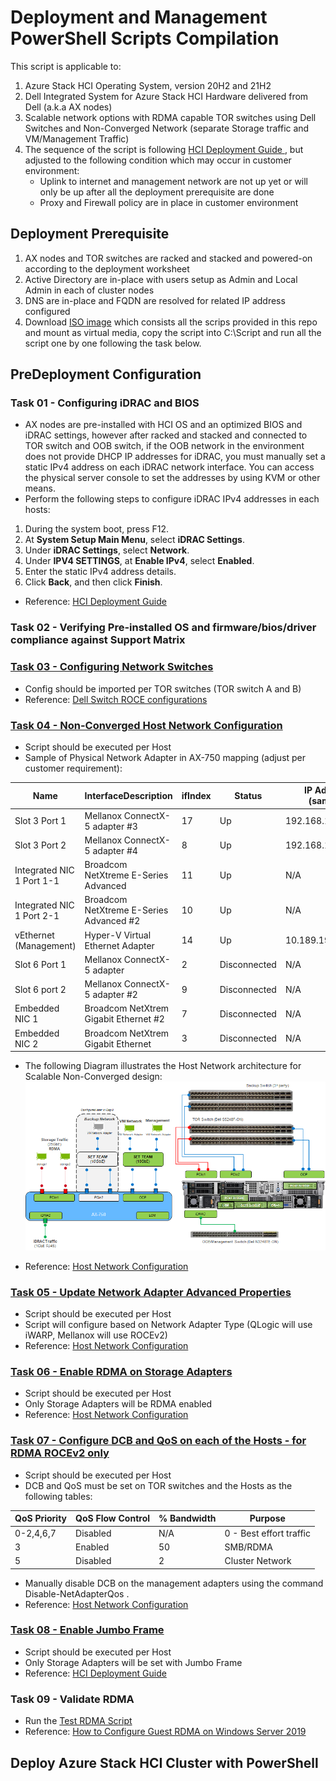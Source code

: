# Deployment and Management PowerShell Scripts Compilation

This script is applicable to:
1. Azure Stack HCI Operating System, version 20H2 and 21H2
2. Dell Integrated System for Azure Stack HCI Hardware delivered from Dell (a.k.a AX nodes)
3. Scalable network options with RDMA capable TOR switches using Dell Switches and Non-Converged Network (separate Storage traffic and VM/Management Traffic)
4. The sequence of the script is following [ HCI Deployment Guide ](https://infohub.delltechnologies.com/t/hci-deployment-guide-microsoft-hci-solutions-from-dell-technologies-1/), but adjusted to the following condition which may occur in customer environment:
    * Uplink to internet and management network are not up yet or will only be up after all the deployment prerequisite are done
    * Proxy and Firewall policy are in place in customer environment

## Deployment Prerequisite
1. AX nodes and TOR switches are racked and stacked and powered-on according to the deployment worksheet
2. Active Directory are in-place with users setup as Admin and Local Admin in each of cluster nodes
3. DNS are in-place and FQDN are resolved for related IP address configured
4. Download [ISO image](Deployment-Script-.iso) which consists all the scrips provided in this repo and mount as virtual media, copy the script into C:\Script and run all the script one by one following the task below.

## PreDeployment Configuration

### Task 01 - Configuring iDRAC and BIOS
* AX nodes are pre-installed with HCI OS and an optimized BIOS and iDRAC settings, however after racked and stacked and connected to TOR switch and OOB switch, if the OOB network in the environment does not provide DHCP IP addresses for iDRAC, you must manually set a static IPv4 address on each iDRAC network interface. You can access the physical server console to set the addresses by using KVM or other means.
* Perform the following steps to configure iDRAC IPv4 addresses in each hosts:
1. During the system boot, press F12.
2. At **System Setup Main Menu**, select **iDRAC Settings**.
3. Under **iDRAC Settings**, select **Network**.
4. Under **IPV4 SETTINGS**, at **Enable IPv4**, select **Enabled**.
5. Enter the static IPv4 address details.
6. Click **Back**, and then click **Finish**.

* Reference: [ HCI Deployment Guide ](https://infohub.delltechnologies.com/t/hci-deployment-guide-microsoft-hci-solutions-from-dell-technologies-1/)

### Task 02 - Verifying Pre-installed OS and firmware/bios/driver compliance against Support Matrix

### [Task 03 - Configuring Network Switches](SwitchDellRoce.conf)
* Config should be imported per TOR switches (TOR switch A and B)
* Reference: [ Dell Switch ROCE configurations ](https://infohub.delltechnologies.com/t/reference-guide-switch-configurations-roce-only-mellanox-cards/)

### [Task 04 - Non-Converged Host Network Configuration](Set-DellHostNetwork.ps1)
* Script should be executed per Host
* Sample of Physical Network Adapter in AX-750 mapping (adjust per customer requirement):

| Name                      | InterfaceDescription                    | ifIndex | Status       | IP Address (sample)  | Vlan (sample) | Purpose                     |
| ------------------------- | --------------------------------------- | ------- | ------------ | -------------------- | ------------- | --------------------------- |
| Slot 3 Port 1             | Mellanox ConnectX-5 adapter #3          | 17      | Up           | 192.168.101.11/24    | 101           | S2D Traffic (RDMA/Jumbo)    | 
| Slot 3 Port 2             | Mellanox ConnectX-5 adapter #4          | 8       | Up           | 192.168.102.11/24    | 102           | S2D Traffic (RDMA/Jumbo)    |
| Integrated NIC 1 Port 1-1 | Broadcom NetXtreme E-Series Advanced    | 11      | Up           | N/A                  | N/A           | Data and Management Traffic |
| Integrated NIC 1 Port 2-1 | Broadcom NetXtreme E-Series Advanced #2 | 10      | Up           | N/A                  | N/A           | Data and Management Traffic |
| vEthernet (Management)    | Hyper-V Virtual Ethernet Adapter        | 14      | Up           | 10.189.192.62/24     | Untagged      | vNIC for Data/Management    |
| Slot 6 Port 1             | Mellanox ConnectX-5 adapter             | 2       | Disconnected | N/A                  | N/A           | Backup Traffic (Not Used)   |
| Slot 6 port 2             | Mellanox ConnectX-5 adapter #2          | 9       | Disconnected | N/A                  | N/A           | Backup Traffic (Not Used)   |
| Embedded NIC 1            | Broadcom NetXtrem Gigabit Ethernet #2   | 7       | Disconnected | N/A                  | N/A           | Backup Traffic (Not Used)   |
| Embedded NIC 2            | Broadcom NetXtrem Gigabit Ethernet      | 3       | Disconnected | N/A                  | N/A           | Backup Traffic (Not Used)   |

* The following Diagram illustrates the Host Network architecture for Scalable Non-Converged design:
![Scalable Non-Converged](scalable-non-converged.png)

* Reference: [ Host Network Configuration ](https://infohub.delltechnologies.com/t/reference-guide-network-integration-and-host-network-configuration-options-1/)

### [Task 05 - Update Network Adapter Advanced Properties](Set-DellNetAdapterAdvancedProperty.ps1)
* Script should be executed per Host
* Script will configure based on Network Adapter Type (QLogic will use iWARP, Mellanox will use ROCEv2)
* Reference: [ Host Network Configuration ](https://infohub.delltechnologies.com/t/reference-guide-network-integration-and-host-network-configuration-options-1/)

### [Task 06 - Enable RDMA on Storage Adapters](Enable-DellNetAdapterRdma.ps1)
* Script should be executed per Host
* Only Storage Adapters will be RDMA enabled
* Reference: [ Host Network Configuration ](https://infohub.delltechnologies.com/t/reference-guide-network-integration-and-host-network-configuration-options-1/)

### [Task 07 - Configure DCB and QoS on each of the Hosts - for RDMA ROCEv2 only](Set-DellNetQos.ps1)
* Script should be executed per Host
* DCB and QoS must be set on TOR switches and the Hosts as the following tables:

| QoS Priority  | QoS Flow Control | % Bandwidth | Purpose                  |
| ------------- | ---------------- | ----------- | ------------------------ |
| 0-2,4,6,7     | Disabled         | N/A         | 0 - Best effort traffic  |
| 3             | Enabled          | 50          | SMB/RDMA                 |
| 5             | Disabled         | 2           | Cluster Network          |

* Manually disable DCB on the management adapters using the command Disable-NetAdapterQos <nicName>.
* Reference: [ Host Network Configuration ](https://infohub.delltechnologies.com/t/reference-guide-network-integration-and-host-network-configuration-options-1/)
  
### [Task 08 - Enable Jumbo Frame](Set-JumboFrame.ps1)
* Script should be executed per Host
* Only Storage Adapters will be set with Jumbo Frame
* Reference: [ HCI Deployment Guide ](https://infohub.delltechnologies.com/t/hci-deployment-guide-microsoft-hci-solutions-from-dell-technologies-1/)
   
### Task 09 - Validate RDMA
* Run the [Test RDMA Script](Test-Rdma.ps1)
* Reference: [How to Configure Guest RDMA on Windows Server 2019](https://www.dell.com/support/kbdoc/en-ie/000113009/how-to-configure-guest-rdma-on-windows-server-2019#:~:text=Test%20RDMA%20communication%20between%20the,DCB%20settings%20on%20the%20host.)
   
## Deploy Azure Stack HCI Cluster with PowerShell
